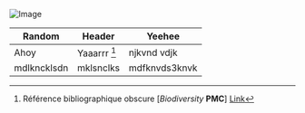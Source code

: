 ![Image](https://biodiversitypmc.sibils.org/img/logo_banner.7ff68d4d.png) 

| Random      | Header | Yeehee |
| ----------- | ----------- | ----------- |
| Ahoy      | Yaaarrr [^1]       | njkvnd vdjk        |
| mdlkncklsdn   | mklsnclks        | mdfknvds3knvk        |

[^1]: Référence bibliographique obscure
[*Biodiversity* **PMC**] [Link](https://biodiversitypmc.sibils.org/)
